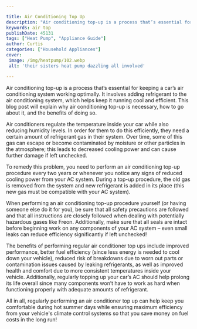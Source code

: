 ```yaml
---

title: Air Conditioning Top Up
description: "Air conditioning top-up is a process that’s essential for keeping a car’s air conditioning system working optimally. It involves a...continue on"
keywords: air top
publishDate: 45131
tags: ["Heat Pump", "Appliance Guide"]
author: Curtis
categories: ["Household Appliances"]
cover: 
 image: /img/heatpump/102.webp
 alt: 'their sisters heat pump dazzling all involved'

---
```


Air conditioning top-up is a process that’s essential for keeping a car’s air conditioning system working optimally. It involves adding refrigerant to the air conditioning system, which helps keep it running cool and efficient. This blog post will explain why air conditioning top-up is necessary, how to go about it, and the benefits of doing so.

Air conditioners regulate the temperature inside your car while also reducing humidity levels. In order for them to do this efficiently, they need a certain amount of refrigerant gas in their system. Over time, some of this gas can escape or become contaminated by moisture or other particles in the atmosphere; this leads to decreased cooling power and can cause further damage if left unchecked.

To remedy this problem, you need to perform an air conditioning top-up procedure every two years or whenever you notice any signs of reduced cooling power from your AC system. During a top-up procedure, the old gas is removed from the system and new refrigerant is added in its place (this new gas must be compatible with your AC system).

When performing an air conditioning top-up procedure yourself (or having someone else do it for you), be sure that all safety precautions are followed and that all instructions are closely followed when dealing with potentially hazardous gases like Freon. Additionally, make sure that all seals are intact before beginning work on any components of your AC system – even small leaks can reduce efficiency significantly if left unchecked! 

The benefits of performing regular air conditioner top ups include improved performance, better fuel efficiency (since less energy is needed to cool down your vehicle), reduced risk of breakdowns due to worn out parts or contamination issues caused by leaking refrigerants, as well as improved health and comfort due to more consistent temperatures inside your vehicle. Additionally, regularly topping up your car’s AC should help prolong its life overall since many components won’t have to work as hard when functioning properly with adequate amounts of refrigerant. 

 All in all, regularly performing an air conditioner top up can help keep you comfortable during hot summer days while ensuring maximum efficiency from your vehicle's climate control systems so that you save money on fuel costs in the long run!
